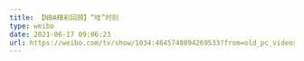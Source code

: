 ```yaml
---
title: 【NBA精彩回顾】“哇”时刻
type: weibo
date: 2021-06-17 09:06:23
url: https://weibo.com/tv/show/1034:4645748894269533?from=old_pc_videoshow
---
```


<!-- more -->